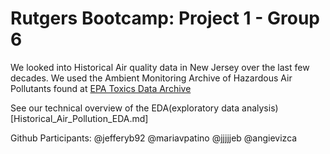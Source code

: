 # Rutgers Bootcamp: Project 1 - Group 6

We looked into Historical Air quality data in New Jersey over the last few decades.
We used the Ambient Monitoring Archive of Hazardous Air Pollutants found at [EPA Toxics Data Archive](https://www3.epa.gov/ttn/amtic/toxdat.html#data)

See our technical overview of the EDA(exploratory data analysis) [Historical_Air_Pollution_EDA.md]

Github Participants:
@jefferyb92
@mariavpatino
@jjjjjeb
@angievizca